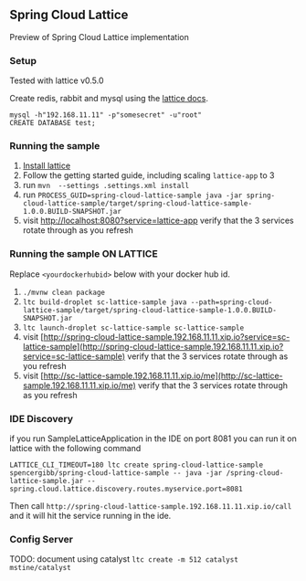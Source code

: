 ## Spring Cloud Lattice

Preview of Spring Cloud Lattice implementation

### Setup

Tested with lattice v0.5.0

Create redis, rabbit and mysql using the [lattice docs](http://lattice.cf/docs/docker-image-examples/). 

```
mysql -h"192.168.11.11" -p"somesecret" -u"root"
CREATE DATABASE test;
```

### Running the sample

1. [Install lattice](http://lattice.cf/docs/getting-started.html)
2. Follow the getting started guide, including scaling `lattice-app` to 3
4. run `mvn  --settings .settings.xml install`
5. run `PROCESS_GUID=spring-cloud-lattice-sample java -jar spring-cloud-lattice-sample/target/spring-cloud-lattice-sample-1.0.0.BUILD-SNAPSHOT.jar`
6. visit [http://localhost:8080?service=lattice-app](http://localhost:8080?service=lattice-app) verify that the 3 services rotate through as you refresh

### Running the sample ON LATTICE

Replace `<yourdockerhubid>` below with your docker hub id.

1. `./mvnw clean package`
1. `ltc build-droplet sc-lattice-sample java --path=spring-cloud-lattice-sample/target/spring-cloud-lattice-sample-1.0.0.BUILD-SNAPSHOT.jar`
1. `ltc launch-droplet sc-lattice-sample sc-lattice-sample`
1. visit [http://spring-cloud-lattice-sample.192.168.11.11.xip.io?service=sc-lattice-sample](http://spring-cloud-lattice-sample.192.168.11.11.xip.io?service=sc-lattice-sample) verify that the 3 services rotate through as you refresh
1. visit [http://sc-lattice-sample.192.168.11.11.xip.io/me](http://sc-lattice-sample.192.168.11.11.xip.io/me) verify that the 3 services rotate through as you refresh

### IDE Discovery

if you run SampleLatticeApplication in the IDE on port 8081 you can run it on lattice
with the following command

`LATTICE_CLI_TIMEOUT=180 ltc create spring-cloud-lattice-sample spencergibb/spring-cloud-lattice-sample -- java -jar /spring-cloud-lattice-sample.jar --spring.cloud.lattice.discovery.routes.myservice.port=8081`

Then call `http://spring-cloud-lattice-sample.192.168.11.11.xip.io/call` and it will hit
the service running in the ide.

### Config Server

TODO: document using catalyst `ltc create -m 512 catalyst mstine/catalyst`

